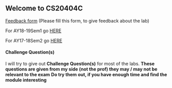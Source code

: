 ## Welcome to CS20404C

  [Feedback form](https://docs.google.com/forms/d/e/1FAIpQLScLeIezAu3Bueokx98FzaNraoK_90lxMd6trBRnnNLXKQjojg/viewform?usp=sf_link) (Please fill this form, to give feedback about the lab)

  For AY18-19Sem1 go [HERE](https://sidhant007.github.io/~/AY17-18Sem2)

  For AY17-18Sem2 go [HERE](https://sidhant007.github.io/~/AY17-18Sem2)

#### Challenge Question(s)
I will try to give out **Challenge Question(s)** for most of the labs.
**These questions are given from my side (not the prof) they may / may not be relevant to the exam**
**Do try them out, if you have enough time and find the module interesting**
